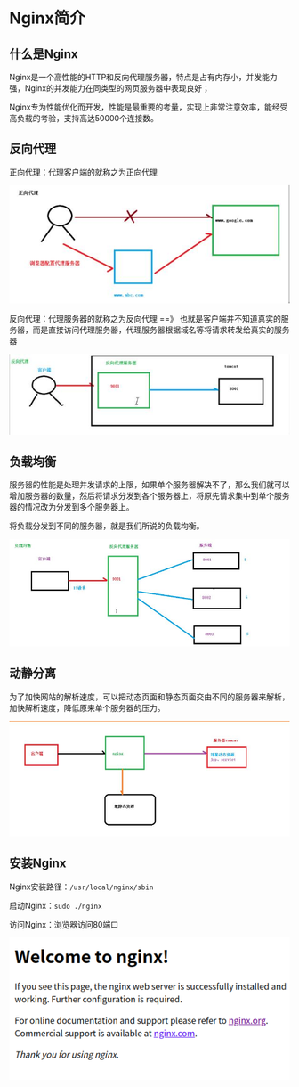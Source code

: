 # Nginx简介

## 什么是Nginx

Nginx是一个高性能的HTTP和反向代理服务器，特点是占有内存小，并发能力强，Nginx的并发能力在同类型的网页服务器中表现良好；

Nginx专为性能优化而开发，性能是最重要的考量，实现上非常注意效率，能经受高负载的考验，支持高达50000个连接数。

## 反向代理

正向代理：代理客户端的就称之为正向代理

![img](res/1.jpg)

反向代理：代理服务器的就称之为反向代理 ==》 也就是客户端并不知道真实的服务器，而是直接访问代理服务器，代理服务器根据域名等将请求转发给真实的服务器

![img](res/2.jpg)

## 负载均衡

服务器的性能是处理并发请求的上限，如果单个服务器解决不了，那么我们就可以增加服务器的数量，然后将请求分发到各个服务器上，将原先请求集中到单个服务器的情况改为分发到多个服务器上。

将负载分发到不同的服务器，就是我们所说的负载均衡。

<img src="res/3.jpg" alt="img" style="zoom:67%;" />

## 动静分离

为了加快网站的解析速度，可以把动态页面和静态页面交由不同的服务器来解析，加快解析速度，降低原来单个服务器的压力。

<img src="res/4.jpg" alt="img" style="zoom:67%;" />

## 安装Nginx

Nginx安装路径：`/usr/local/nginx/sbin`

启动Nginx：`sudo ./nginx`

访问Nginx：浏览器访问80端口

![img](res/5.png)